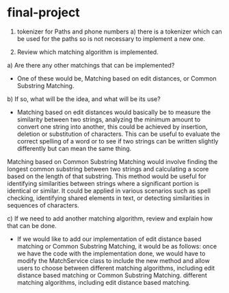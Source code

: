 # final-project
1. tokenizer for Paths and phone numbers
a) there is a tokenizer which can be used for the paths so is not necessary
   to implement a new one.
   

2. Review which matching algorithm is implemented.
   
a) Are there any other matchings that can be implemented?

- One of these would be, Matching based on edit distances, or Common Substring Matching.


b) If so, what will be the idea, and what will be its use?
- Matching based on edit distances would basically be to measure the similarity between two strings, analyzing 
the minimum amount to convert one string into another, this 
could be achieved by insertion, deletion or substitution of 
characters. This can be useful to evaluate the correct 
spelling of a word or to see if two strings can be written 
slightly differently but can mean the same thing.   

Matching based on Common Substring Matching would involve finding the longest common 
substring between two strings and calculating a score based on the length of that substring. 
This method would be useful for identifying similarities between strings where a significant 
portion is identical or similar. It could be applied in various scenarios such as spell checking, 
identifying shared elements in text, or detecting similarities in sequences of characters.


c) If we need to add another matching algorithm, review and explain how that can be
   done.

- If we would like to add our implementation of edit distance based matching or 
Common Substring Matching, it would be as follows: once we have the code with the implementation 
done, we would have to modify the MatchService class to include the new method and allow 
users to choose between different matching algorithms, including edit distance based matching 
or Common Substring Matching.
different matching algorithms, including edit distance based matching.
